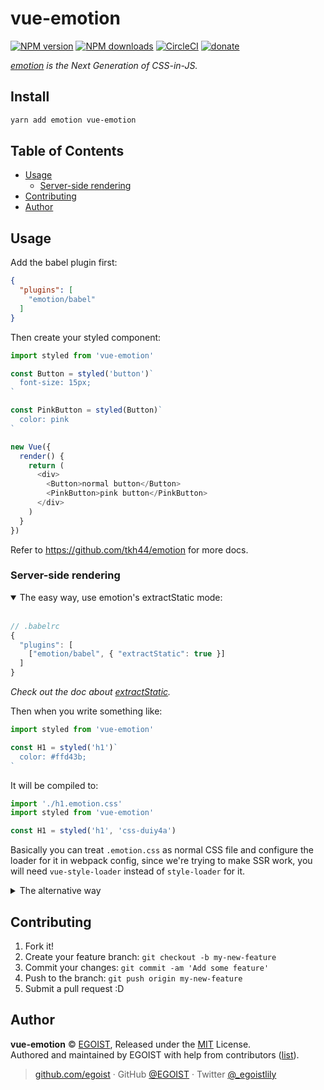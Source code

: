 # vue-emotion

[![NPM version](https://img.shields.io/npm/v/vue-emotion.svg?style=flat)](https://npmjs.com/package/vue-emotion) [![NPM downloads](https://img.shields.io/npm/dm/vue-emotion.svg?style=flat)](https://npmjs.com/package/vue-emotion) [![CircleCI](https://circleci.com/gh/egoist/vue-emotion/tree/master.svg?style=shield)](https://circleci.com/gh/egoist/vue-emotion/tree/master)  [![donate](https://img.shields.io/badge/$-donate-ff69b4.svg?maxAge=2592000&style=flat)](https://github.com/egoist/donate)

*[emotion](https://github.com/tkh44/emotion) is the Next Generation of CSS-in-JS.*

## Install

```bash
yarn add emotion vue-emotion
```

## Table of Contents

<!-- toc -->

- [Usage](#usage)
  * [Server-side rendering](#server-side-rendering)
- [Contributing](#contributing)
- [Author](#author)

<!-- tocstop -->

## Usage

Add the babel plugin first:

```json
{
  "plugins": [
    "emotion/babel"
  ]
}
```

Then create your styled component:

```js
import styled from 'vue-emotion'

const Button = styled('button')`
  font-size: 15px;
`

const PinkButton = styled(Button)`
  color: pink
`

new Vue({
  render() {
    return (
      <div>
        <Button>normal button</Button>
        <PinkButton>pink button</PinkButton>
      </div>
    )
  }
})
```

Refer to https://github.com/tkh44/emotion for more docs.

### Server-side rendering

<details open><summary>The easy way, use emotion's extractStatic mode:</summary><br>

```js
// .babelrc
{
  "plugins": [
    ["emotion/babel", { "extractStatic": true }]
  ]
}
```

*Check out the doc about [extractStatic](https://github.com/tkh44/emotion/blob/master/docs/extract-static.md).*

Then when you write something like:

```js
import styled from 'vue-emotion'

const H1 = styled('h1')`
  color: #ffd43b;
`
```

It will be compiled to:

```js
import './h1.emotion.css'
import styled from 'vue-emotion'

const H1 = styled('h1', 'css-duiy4a')
```

Basically you can treat `.emotion.css` as normal CSS file and configure the loader for it in webpack config, since we're trying to make SSR work, you will need `vue-style-loader` instead of `style-loader` for it.
</details>

<details><summary>The alternative way</summary><br>

Check out https://github.com/tkh44/emotion/blob/master/docs/ssr.md, it does **not** support streaming though.
</details>

## Contributing

1. Fork it!
2. Create your feature branch: `git checkout -b my-new-feature`
3. Commit your changes: `git commit -am 'Add some feature'`
4. Push to the branch: `git push origin my-new-feature`
5. Submit a pull request :D


## Author

**vue-emotion** © [EGOIST](https://github.com/egoist), Released under the [MIT](./LICENSE) License.<br>
Authored and maintained by EGOIST with help from contributors ([list](https://github.com/egoist/vue-emotion/contributors)).

> [github.com/egoist](https://github.com/egoist) · GitHub [@EGOIST](https://github.com/egoist) · Twitter [@_egoistlily](https://twitter.com/_egoistlily)
